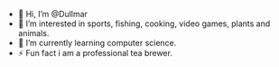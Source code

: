 - 👋 Hi, I’m @Dullmar
- 👀 I’m interested in sports, fishing, cooking, video games, plants and animals.
- 🌱 I’m currently learning computer science.
- ⚡ Fun fact i am a professional tea brewer.

<!---
Dullmar/Dullmar is a ✨ special ✨ repository because its `README.md` (this file) appears on your GitHub profile.
You can click the Preview link to take a look at your changes.
--->
